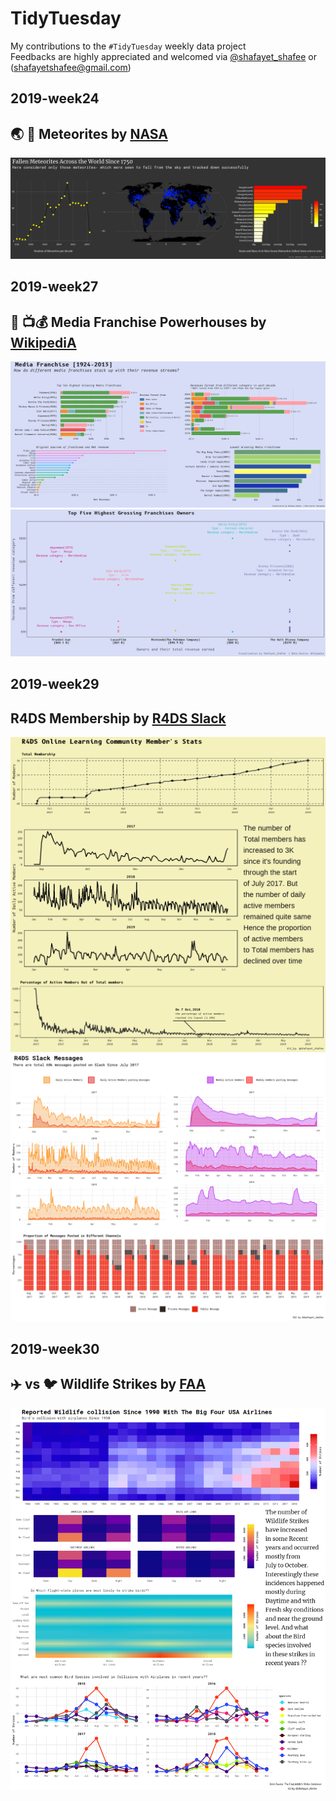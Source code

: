 # TidyTuesday
My contributions to the `#TidyTuesday` weekly data project  
Feedbacks are highly appreciated and welcomed via [@shafayet_shafee](https://twitter.com/shafayet_shafee) or (shafayetshafee@gmail.com)

## 2019-week24
## :earth_asia: :stars: Meteorites by [NASA](https://data.nasa.gov/Space-Science/Meteorite-Landings/gh4g-9sfh/data)
![Image of Meteorites landing](https://github.com/shafayetShafee/TidyTuesday/blob/master/Plots/Fallen_Meteorites.png)

## 2019-week27 
## :movie_camera: :tv::moneybag: Media Franchise Powerhouses by [WikipediA](https://en.wikipedia.org/wiki/List_of_highest-grossing_media_franchises)
![Image of Media-franchise](https://github.com/shafayetShafee/TidyTuesday/blob/readme/Plots/Media-franchise.png)
![Image of Top-owners-point](https://github.com/shafayetShafee/TidyTuesday/blob/readme/Plots/media-point.png)

## 2019-week29 
## R4DS Membership by [R4DS Slack](https://join.slack.com/t/rfordatascience/shared_invite/enQtMzA1Nzk1MjIzNDczLTY0OTVlMzM3ZTU5ZjA3NWE5ZDkxOGVmNjRjODQ2YmRjMzg4NWQxMDAxZTcwNzViZTczOThiNzBhYWJhZDM2ZTU)
![plot of R4DS daily Activity](https://github.com/shafayetShafee/TidyTuesday/blob/master/Plots/R4DS_daily_activity.png)
` `![plot of R4DS messages](https://github.com/shafayetShafee/TidyTuesday/blob/master/Plots/R4DS_messages01.png)

## 2019-week30 
## :airplane: vs :bird: Wildlife Strikes by [FAA](https://wildlife.faa.gov/)
![Wildlife-strikes](https://github.com/shafayetShafee/TidyTuesday/blob/master/Plots/wildlife_strikes-01.png)

